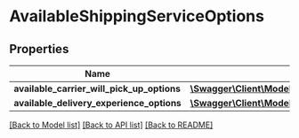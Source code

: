 # AvailableShippingServiceOptions

## Properties
Name | Type | Description | Notes
------------ | ------------- | ------------- | -------------
**available_carrier_will_pick_up_options** | [**\Swagger\Client\Models\AvailableCarrierWillPickUpOptionsList**](AvailableCarrierWillPickUpOptionsList.md) |  | 
**available_delivery_experience_options** | [**\Swagger\Client\Models\AvailableDeliveryExperienceOptionsList**](AvailableDeliveryExperienceOptionsList.md) |  | 

[[Back to Model list]](../../README.md#documentation-for-models) [[Back to API list]](../../README.md#documentation-for-api-endpoints) [[Back to README]](../../README.md)


